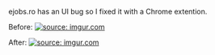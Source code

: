 ejobs.ro has an UI bug so I fixed it with a Chrome extention.

Before:
<a href="https://imgur.com/eLeOzbZ"><img src="https://i.imgur.com/eLeOzbZ.png" title="source: imgur.com" /></a>

After:
<a href="https://imgur.com/dKjybeG"><img src="https://i.imgur.com/dKjybeG.png" title="source: imgur.com" /></a>
